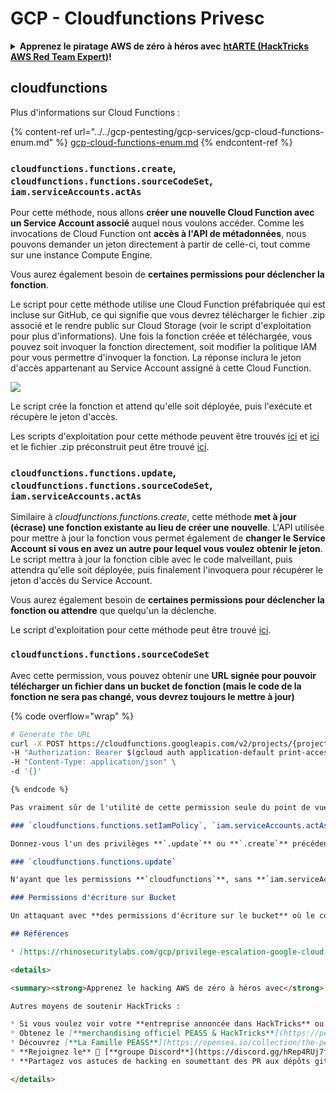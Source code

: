 # GCP - Cloudfunctions Privesc

<details>

<summary><strong>Apprenez le piratage AWS de zéro à héros avec</strong> <a href="https://training.hacktricks.xyz/courses/arte"><strong>htARTE (HackTricks AWS Red Team Expert)</strong></a><strong>!</strong></summary>

Autres moyens de soutenir HackTricks :

* Si vous souhaitez voir votre **entreprise annoncée dans HackTricks** ou **télécharger HackTricks en PDF**, consultez les [**PLANS D'ABONNEMENT**](https://github.com/sponsors/carlospolop)!
* Obtenez le [**merchandising officiel PEASS & HackTricks**](https://peass.creator-spring.com)
* Découvrez [**La Famille PEASS**](https://opensea.io/collection/the-peass-family), notre collection d'[**NFTs**](https://opensea.io/collection/the-peass-family) exclusifs
* **Rejoignez le** 💬 [**groupe Discord**](https://discord.gg/hRep4RUj7f) ou le [**groupe telegram**](https://t.me/peass) ou **suivez** moi sur **Twitter** 🐦 [**@carlospolopm**](https://twitter.com/carlospolopm)**.**
* **Partagez vos astuces de piratage en soumettant des PR aux dépôts github** [**HackTricks**](https://github.com/carlospolop/hacktricks) et [**HackTricks Cloud**](https://github.com/carlospolop/hacktricks-cloud).

</details>

## cloudfunctions

Plus d'informations sur Cloud Functions :

{% content-ref url="../../gcp-pentesting/gcp-services/gcp-cloud-functions-enum.md" %}
[gcp-cloud-functions-enum.md](../../gcp-pentesting/gcp-services/gcp-cloud-functions-enum.md)
{% endcontent-ref %}

### `cloudfunctions.functions.create`, `cloudfunctions.functions.sourceCodeSet`, `iam.serviceAccounts.actAs`

Pour cette méthode, nous allons **créer une nouvelle Cloud Function avec un Service Account associé** auquel nous voulons accéder. Comme les invocations de Cloud Function ont **accès à l'API de métadonnées**, nous pouvons demander un jeton directement à partir de celle-ci, tout comme sur une instance Compute Engine.

Vous aurez également besoin de **certaines permissions pour déclencher la fonction**.

Le script pour cette méthode utilise une Cloud Function préfabriquée qui est incluse sur GitHub, ce qui signifie que vous devrez télécharger le fichier .zip associé et le rendre public sur Cloud Storage (voir le script d'exploitation pour plus d'informations). Une fois la fonction créée et téléchargée, vous pouvez soit invoquer la fonction directement, soit modifier la politique IAM pour vous permettre d'invoquer la fonction. La réponse inclura le jeton d'accès appartenant au Service Account assigné à cette Cloud Function.

![](https://rhinosecuritylabs.com/wp-content/uploads/2020/04/image12-750x618.png)

Le script crée la fonction et attend qu'elle soit déployée, puis l'exécute et récupère le jeton d'accès.

Les scripts d'exploitation pour cette méthode peuvent être trouvés [ici](https://github.com/RhinoSecurityLabs/GCP-IAM-Privilege-Escalation/blob/master/ExploitScripts/cloudfunctions.functions.create-call.py) et [ici](https://github.com/RhinoSecurityLabs/GCP-IAM-Privilege-Escalation/blob/master/ExploitScripts/cloudfunctions.functions.create-setIamPolicy.py) et le fichier .zip préconstruit peut être trouvé [ici](https://github.com/RhinoSecurityLabs/GCP-IAM-Privilege-Escalation/tree/master/ExploitScripts/CloudFunctions).

### `cloudfunctions.functions.update`, `cloudfunctions.functions.sourceCodeSet`, `iam.serviceAccounts.actAs`

Similaire à _cloudfunctions.functions.create_, cette méthode **met à jour (écrase) une fonction existante au lieu de créer une nouvelle**. L'API utilisée pour mettre à jour la fonction vous permet également de **changer le Service Account si vous en avez un autre pour lequel vous voulez obtenir le jeton**. Le script mettra à jour la fonction cible avec le code malveillant, puis attendra qu'elle soit déployée, puis finalement l'invoquera pour récupérer le jeton d'accès du Service Account.

Vous aurez également besoin de **certaines permissions pour déclencher la fonction ou attendre** que quelqu'un la déclenche.

Le script d'exploitation pour cette méthode peut être trouvé [ici](https://github.com/RhinoSecurityLabs/GCP-IAM-Privilege-Escalation/blob/master/ExploitScripts/cloudfunctions.functions.update.py).

### `cloudfunctions.functions.sourceCodeSet`

Avec cette permission, vous pouvez obtenir une **URL signée pour pouvoir télécharger un fichier dans un bucket de fonction (mais le code de la fonction ne sera pas changé, vous devrez toujours le mettre à jour)**

{% code overflow="wrap" %}
```bash
# Generate the URL
curl -X POST https://cloudfunctions.googleapis.com/v2/projects/{project-id}/locations/{location}/functions:generateUploadUrl \
-H "Authorization: Bearer $(gcloud auth application-default print-access-token)" \
-H "Content-Type: application/json" \
-d '{}'
```
```markdown
{% endcode %}

Pas vraiment sûr de l'utilité de cette permission seule du point de vue d'un attaquant, mais c'est bon à savoir.

### `cloudfunctions.functions.setIamPolicy`, `iam.serviceAccounts.actAs`

Donnez-vous l'un des privilèges **`.update`** ou **`.create`** précédents pour vous élever en privilèges.

### `cloudfunctions.functions.update`

N'ayant que les permissions **`cloudfunctions`**, sans **`iam.serviceAccounts.actAs`**, vous **ne pourrez pas mettre à jour la fonction DONC CE N'EST PAS UNE ÉLÉVATION DE PRIVILÈGES VALIDE.**

### Permissions d'écriture sur Bucket

Un attaquant avec **des permissions d'écriture sur le bucket** où le code des Cloud Functions est stocké pourra **modifier le code en écrasant** le `function_code.zip` et pourra **exécuter du code arbitraire** une fois exécuté.

## Références

* [https://rhinosecuritylabs.com/gcp/privilege-escalation-google-cloud-platform-part-1/](https://rhinosecuritylabs.com/gcp/privilege-escalation-google-cloud-platform-part-1/)

<details>

<summary><strong>Apprenez le hacking AWS de zéro à héros avec</strong> <a href="https://training.hacktricks.xyz/courses/arte"><strong>htARTE (HackTricks AWS Red Team Expert)</strong></a><strong>!</strong></summary>

Autres moyens de soutenir HackTricks :

* Si vous voulez voir votre **entreprise annoncée dans HackTricks** ou **télécharger HackTricks en PDF**, consultez les [**PLANS D'ABONNEMENT**](https://github.com/sponsors/carlospolop)!
* Obtenez le [**merchandising officiel PEASS & HackTricks**](https://peass.creator-spring.com)
* Découvrez [**La Famille PEASS**](https://opensea.io/collection/the-peass-family), notre collection d'[**NFTs**](https://opensea.io/collection/the-peass-family) exclusifs
* **Rejoignez le** 💬 [**groupe Discord**](https://discord.gg/hRep4RUj7f) ou le [**groupe Telegram**](https://t.me/peass) ou **suivez** moi sur **Twitter** 🐦 [**@carlospolopm**](https://twitter.com/carlospolopm)**.**
* **Partagez vos astuces de hacking en soumettant des PR aux dépôts github** [**HackTricks**](https://github.com/carlospolop/hacktricks) et [**HackTricks Cloud**](https://github.com/carlospolop/hacktricks-cloud).

</details>
```
